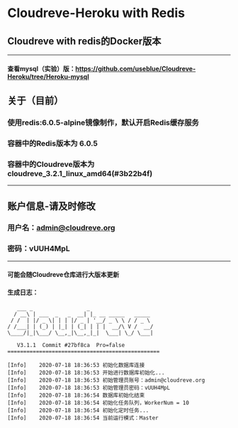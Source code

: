 # Cloudreve-Heroku with Redis
Cloudreve with redis的Docker版本
---
---
#### 查看mysql（实验）版：https://github.com/useblue/Cloudreve-Heroku/tree/Heroku-mysql
## 关于（目前）
### 使用redis:6.0.5-alpine镜像制作，默认开启Redis缓存服务
### 容器中的Redis版本为 6.0.5
### 容器中的Cloudreve版本为 cloudreve_3.2.1_linux_amd64(#3b22b4f)
---
## 账户信息-请及时修改
### 用户名：admin@cloudreve.org
### 密码：vUUH4MpL
---
#### 可能会随Cloudreve仓库进行大版本更新
#### 生成日志：
```
   ___ _                 _
  / __\ | ___  _   _  __| |_ __ _____   _____
 / /  | |/ _ \| | | |/ _ | '__/ _ \ \ / / _ \
/ /___| | (_) | |_| | (_| | | |  __/\ V /  __/
\____/|_|\___/ \__,_|\__,_|_|  \___| \_/ \___|

   V3.1.1  Commit #27bf8ca  Pro=false
================================================

[Info]    2020-07-18 18:36:53 初始化数据库连接
[Info]    2020-07-18 18:36:53 开始进行数据库初始化...
[Info]    2020-07-18 18:36:53 初始管理员账号：admin@cloudreve.org
[Info]    2020-07-18 18:36:53 初始管理员密码：vUUH4MpL
[Info]    2020-07-18 18:36:54 数据库初始化结束
[Info]    2020-07-18 18:36:54 初始化任务队列，WorkerNum = 10
[Info]    2020-07-18 18:36:54 初始化定时任务...
[Info]    2020-07-18 18:36:54 当前运行模式：Master
```
